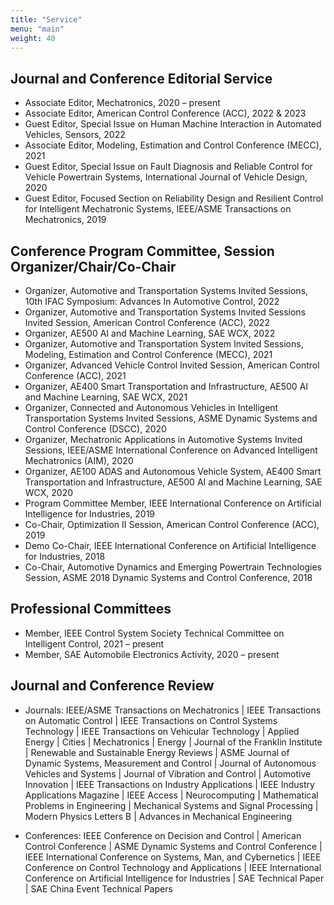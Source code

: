 ```yaml
---
title: "Service"
menu: "main"
weight: 40
---
```


## Journal and Conference Editorial Service
* Associate Editor, Mechatronics, 2020 – present
* Associate Editor, American Control Conference (ACC), 2022 & 2023
* Guest Editor, Special Issue on Human Machine Interaction in Automated Vehicles, Sensors, 2022
* Associate Editor, Modeling, Estimation and Control Conference (MECC), 2021
* Guest Editor, Special Issue on Fault Diagnosis and Reliable Control for Vehicle Powertrain Systems, International Journal of Vehicle Design, 2020
* Guest Editor, Focused Section on Reliability Design and Resilient Control for Intelligent Mechatronic Systems, IEEE/ASME Transactions on Mechatronics, 2019


## Conference Program Committee, Session Organizer/Chair/Co-Chair
* Organizer, Automotive and Transportation Systems Invited Sessions, 10th IFAC Symposium: Advances In Automotive Control, 2022
* Organizer, Automotive and Transportation Systems Invited Sessions Invited Session, American Control Conference (ACC), 2022
* Organizer, AE500 AI and Machine Learning, SAE WCX, 2022
* Organizer, Automotive and Transportation System Invited Sessions, Modeling, Estimation and Control Conference (MECC), 2021
* Organizer, Advanced Vehicle Control Invited Session, American Control Conference (ACC), 2021
* Organizer, AE400 Smart Transportation and Infrastructure, AE500 AI and Machine Learning, SAE WCX, 2021
* Organizer, Connected and Autonomous Vehicles in Intelligent Transportation Systems Invited Sessions, ASME Dynamic Systems and Control Conference (DSCC), 2020
* Organizer, Mechatronic Applications in Automotive Systems Invited Sessions, IEEE/ASME International Conference on Advanced Intelligent Mechatronics (AIM), 2020
* Organizer, AE100 ADAS and Autonomous Vehicle System, AE400 Smart Transportation and Infrastructure, AE500 AI and Machine Learning, SAE WCX, 2020
* Program Committee Member, IEEE International Conference on Artificial Intelligence for Industries, 2019
* Co-Chair, Optimization II Session, American Control Conference (ACC), 2019
* Demo Co-Chair, IEEE International Conference on Artificial Intelligence for Industries, 2018
* Co-Chair, Automotive Dynamics and Emerging Powertrain Technologies Session, ASME 2018 Dynamic Systems and Control Conference, 2018

## Professional Committees
* Member, IEEE Control System Society Technical Committee on Intelligent Control, 2021 – present
* Member, SAE Automobile Electronics Activity, 2020 – present

## Journal and Conference Review
*  Journals: IEEE/ASME Transactions on Mechatronics | IEEE Transactions on Automatic Control | IEEE Transactions on Control Systems Technology | IEEE Transactions on Vehicular Technology | Applied Energy | Cities | Mechatronics | Energy | Journal of the Franklin Institute | Renewable and Sustainable Energy Reviews | ASME Journal of Dynamic Systems, Measurement and Control | Journal of Autonomous Vehicles and Systems | Journal of Vibration and Control | Automotive Innovation | IEEE Transactions on Industry Applications | IEEE Industry Applications Magazine | IEEE Access | Neurocomputing | Mathematical Problems in Engineering | Mechanical Systems and Signal Processing | Modern Physics Letters B | Advances in Mechanical Engineering 

* Conferences: IEEE Conference on Decision and Control | American Control Conference | ASME Dynamic Systems and Control Conference | IEEE International Conference on Systems, Man, and Cybernetics | IEEE Conference on Control Technology and Applications | IEEE International Conference on Artificial Intelligence for Industries | SAE Technical Paper | SAE China Event Technical Papers




